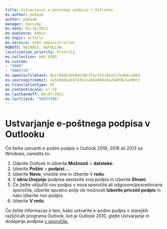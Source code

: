 ```yaml
---
title: Ustvarjanje e-poštnega podpisa v Outlooku
ms.author: pebaum
author: pebaum
manager: dansimp
ms.date: 03/16/2021
ms.audience: Admin
ms.topic: article
ms.service: o365-administration
ROBOTS: NOINDEX, NOFOLLOW
localization_priority: Priority
ms.collection: Adm_O365
ms.custom:
- "9808"
- "9005728"
ms.openlocfilehash: 8a1f8d0b1bb0ab38c3facf63c01a5c2ed68ca96d
ms.sourcegitcommit: ae556b6b26974392ca68a68426a2b40967ae0071
ms.translationtype: HT
ms.contentlocale: sl-SI
ms.lasthandoff: 09/07/2021
ms.locfileid: "58923786"
---
```

# <a name="create-an-email-signature-in-outlook-for-windows"></a>Ustvarjanje e-poštnega podpisa v Outlooku

Če želite ustvariti e-poštni podpis v Outlook 2019, 2016 ali 2013 za Windows, naredite to:

1. Odprite Outlook in izberite **Možnosti**  >  **datoteke**.
1. Izberite **Poštni**  >  **podpisi...**.
1. Izberite **Novo**, vnesite ime in izberite V **redu**.
1. V **oknu Urejanje** podpisa sestavite svoj podpis in izberite **Shrani**.
1. Če želite vključiti nov podpis v nova sporočila ali odgovore/posredovana sporočila, izberite spustno polje ob možnosti **Izberite privzeti podpis** in nato izberite nov podpis.
1. Izberite **V redu**.

Če želite informacije o tem, kako ustvarite e-poštni podpis v starejših različicah programa Outlook, kot je Outlook 2010, glejte Ustvarjanje in dodajanje podpisa [v sporočila.](https://support.microsoft.com/office/8ee5d4f4-68fd-464a-a1c1-0e1c80bb27f2#ID0EAADAAA=Office_2007_-_2010)
